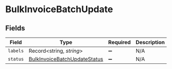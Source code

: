 # BulkInvoiceBatchUpdate


## Fields

| Field                                                                               | Type                                                                                | Required                                                                            | Description                                                                         |
| ----------------------------------------------------------------------------------- | ----------------------------------------------------------------------------------- | ----------------------------------------------------------------------------------- | ----------------------------------------------------------------------------------- |
| `labels`                                                                            | Record<string, *string*>                                                            | :heavy_minus_sign:                                                                  | N/A                                                                                 |
| `status`                                                                            | [BulkInvoiceBatchUpdateStatus](../../models/shared/bulkinvoicebatchupdatestatus.md) | :heavy_minus_sign:                                                                  | N/A                                                                                 |